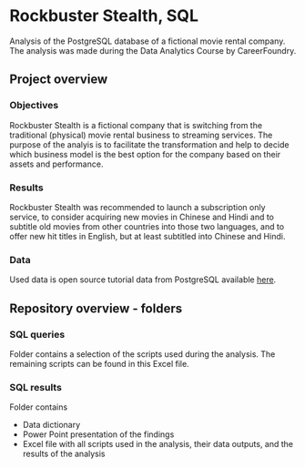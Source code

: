 # Rockbuster Stealth, SQL
Analysis of the PostgreSQL database of a fictional movie rental company.
The analysis was made during the Data Analytics Course by CareerFoundry.


## Project overview

### Objectives
Rockbuster Stealth is a fictional company that is switching from the traditional (physical) movie rental business to streaming services. The purpose of the analyis is to facilitate the transformation and help to decide which business model is the best option for the company based on their assets and performance.
### Results
Rockbuster Stealth was recommended to launch a subscription only service, to consider acquiring new movies in Chinese and Hindi and to subtitle old movies from other countries into those two languages, and to offer new hit titles in English, but at least subtitled into Chinese and Hindi.
### Data
Used data is open source tutorial data from PostgreSQL available [here](https://www.postgresqltutorial.com/wp-content/uploads/2019/05/dvdrental.zip).


## Repository overview - folders

### SQL queries
Folder contains a selection of the scripts used during the analysis. The remaining scripts can be found in this Excel file.
### SQL results
Folder contains
  - Data dictionary
  - Power Point presentation of the findings
  - Excel file with all scripts used in the analysis, their data outputs, and the results of the analysis
